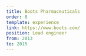 ```yaml
---
title: Boots Pharmaceuticals
order: 8
template: experience
link: https://www.boots.com/
position: Lead engineer
from: 2013
to: 2015
---
```


